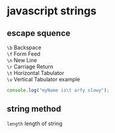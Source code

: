 # javascript strings

## escape squence
```\b```	Backspace\
```\f```	Form Feed\
```\n```	New Line\
```\r```	Carriage Return\
```\t```	Horizontal Tabulator\
```\v```	Vertical Tabulator
example
```javascript
console.log("myName is\t arfy slowy");
```

## string method
``length`` length of string
